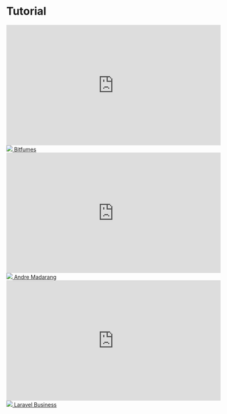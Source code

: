 # Tutorial

<div class="row">
    <div class="col-xs-12">
        <div class="ui raised card">
            <div class="body">
                <div class="description">
                <iframe width="560" height="315"
                    src="https://www.youtube.com/embed/4kLXsjmcFV4"
                    frameborder="0"
                    allow="accelerometer; autoplay; encrypted-media; gyroscope; picture-in-picture"
                    allowfullscreen>
                </iframe>
                </div>
            </div>
            <div class="extra body">
                <div class="right floated author">
                <a href="https://www.youtube.com/channel/UC_hG9fglfmShkwex1KVydHA" target="_blank"
                onClick="ga('send', 'event', 'Youtube Button', 'Click', 'Bitfumes');">
                <img class="ui avatar image" src="https://yt3.ggpht.com/a/AGF-l7_JRfyGGwSyslDbZsq22rWl0QKDiMJd6y1dCg=s288-c-k-c0xffffffff-no-rj-mo"> Bitfumes
                </a>
                </div>
            </div>
        </div>
    </div>
    <div class="col-xs-12">
        <div class="ui raised card">
            <div class="body">
                <div class="description">
                <iframe width="560" height="315"
                    src="https://www.youtube.com/embed/bE8Err1twRw"
                    frameborder="0"
                    allow="accelerometer; autoplay; encrypted-media; gyroscope; picture-in-picture"
                    allowfullscreen>
                </iframe>
                </div>
            </div>
            <div class="extra body">
                <div class="right floated author">
                <a href="https://www.youtube.com/channel/UCtb40EQj2inp8zuaQlLx3iQ" target="_blank"
                onClick="ga('send', 'event', 'Youtube Button', 'Click', 'Andre Madarang');">
                <img class="ui avatar image" src="https://yt3.ggpht.com/a/AGF-l7_C5sV8_JRG6Kbf7tsW3US1vM6kXhBJ7o5qnw=s288-c-k-c0xffffffff-no-rj-mo"> Andre Madarang
                </a>
                </div>
            </div>
        </div>
    </div>
    <div class="col-xs-12">
        <div class="ui raised card">
            <div class="body">
                <div class="description">
                <iframe width="560" height="315"
                    src="https://www.youtube.com/embed/HKDkI_8OL6I"
                    frameborder="0"
                    allow="accelerometer; autoplay; encrypted-media; gyroscope; picture-in-picture"
                    allowfullscreen>
                </iframe>
                </div>
            </div>
            <div class="extra body">
                <div class="right floated author">
                <a href="https://www.youtube.com/channel/UCTuplgOBi6tJIlesIboymGA" target="_blank"
                onClick="ga('send', 'event', 'Youtube Button', 'Click', 'Laravel Business');">
                <img class="ui avatar image" src="https://yt3.ggpht.com/a/AGF-l7-2vkm9MmxMh1M8Wmyp2XwsxCs_-aqt8CAT6w=s288-c-k-c0xffffffff-no-rj-mo"> Laravel Business
                </a>
                </div>
            </div>
        </div>
    </div>
</div>

